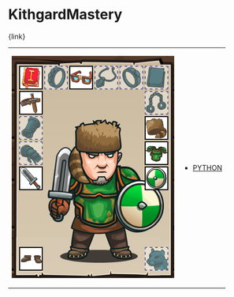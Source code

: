 # KithgardMastery 

{link}
<table>
<tr>
<td>

![Hero Picture](hero.png?raw=true "Hero Picture")

</td>
<td>
<ul>
<li>

[PYTHON](KithgardMastery.py)

</li>
</td>
</tr>
<table>